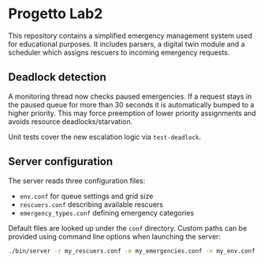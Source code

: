 # Progetto Lab2

This repository contains a simplified emergency management system used for
educational purposes. It includes parsers, a digital twin module and a
scheduler which assigns rescuers to incoming emergency requests.

## Deadlock detection

A monitoring thread now checks paused emergencies. If a request stays in the
paused queue for more than 30 seconds it is automatically bumped to a higher
priority. This may force preemption of lower priority assignments and avoids
resource deadlocks/starvation.

Unit tests cover the new escalation logic via `test-deadlock`.

## Server configuration

The server reads three configuration files:

* `env.conf` for queue settings and grid size
* `rescuers.conf` describing available rescuers
* `emergency_types.conf` defining emergency categories

Default files are looked up under the `conf` directory.  Custom paths can
be provided using command line options when launching the server:

```sh
./bin/server -r my_rescuers.conf -e my_emergencies.conf -n my_env.conf
```
